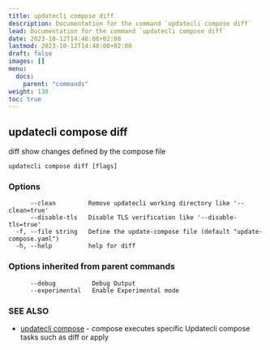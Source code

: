 ```yaml
---
title: updatecli compose diff
description: Documentation for the command `updatecli compose diff`
lead: Documentation for the command `updatecli compose diff`
date: 2023-10-12T14:48:08+02:00
lastmod: 2023-10-12T14:48:08+02:00
draft: false
images: []
menu:
  docs:
    parent: "commands"
weight: 130
toc: true
---
```


## updatecli compose diff

diff show changes defined by the compose file

```
updatecli compose diff [flags]
```

### Options

```
      --clean         Remove updatecli working directory like '--clean=true'
      --disable-tls   Disable TLS verification like '--disable-tls=true'
  -f, --file string   Define the update-compose file (default "update-compose.yaml")
  -h, --help          help for diff
```

### Options inherited from parent commands

```
      --debug          Debug Output
      --experimental   Enable Experimental mode
```

### SEE ALSO

* [updatecli compose](/docs/commands/updatecli_compose)	 - compose executes specific Updatecli compose tasks such as diff or apply

